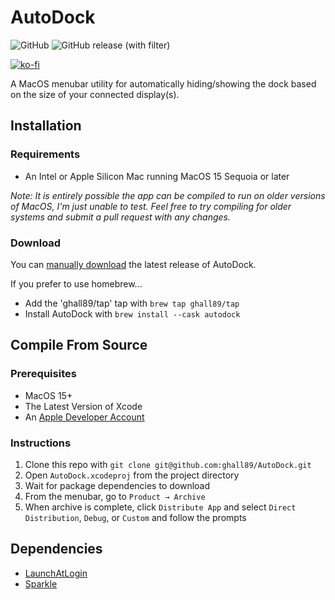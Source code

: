 # AutoDock

![GitHub](https://img.shields.io/github/license/ghall89/AutoDock) ![GitHub release (with filter)](https://img.shields.io/github/v/release/ghall89/AutoDock)

[![ko-fi](https://ko-fi.com/img/githubbutton_sm.svg)](https://ko-fi.com/T6T66ELM7)

A MacOS menubar utility for automatically hiding/showing the dock based on the size of your connected display(s).

## Installation

### Requirements

- An Intel or Apple Silicon Mac running MacOS 15 Sequoia or later

_Note: It is entirely possible the app can be compiled to run on older versions of MacOS, I'm just unable to test. Feel free to try compiling for older systems and submit a pull request with any changes._

### Download

You can [manually download](https://github.com/ghall89/AutoDock/releases) the latest release of AutoDock.

If you prefer to use homebrew...

- Add the 'ghall89/tap' tap with `brew tap ghall89/tap`
- Install AutoDock with `brew install --cask autodock`

## Compile From Source

### Prerequisites

- MacOS 15+
- The Latest Version of Xcode
- An [Apple Developer Account](https://developer.apple.com)

### Instructions

1. Clone this repo with `git clone git@github.com:ghall89/AutoDock.git`
2. Open `AutoDock.xcodeproj` from the project directory
3. Wait for package dependencies to download
4. From the menubar, go to `Product → Archive`
5. When archive is complete, click `Distribute App` and select `Direct Distribution`, `Debug`, or `Custom` and follow the prompts

## Dependencies

- [LaunchAtLogin](https://github.com/sindresorhus/LaunchAtLogin-Modern)
- [Sparkle](https://github.com/sparkle-project/Sparkle)
